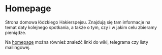 # Homepage

Strona domowa łódzkiego Hakierspejsu. Znajdują się tam informacje na temat daty kolejnego spotkania,
a także o tym, czy i w jakim celu zbieramy pieniądze.

Na [homepage](lodz.hackerspace.pl) można również znaleźć linki do wiki, telegrama czy listy mailingowej.
